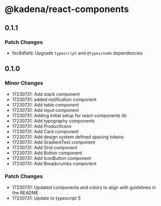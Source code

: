 # @kadena/react-components

## 0.1.1

### Patch Changes

- fec8dfafd: Upgrade `typescript` and `@types/node` dependencies

## 0.1.0

### Minor Changes

- 17230731: Add stack component
- 17230731: added notification component
- 17230731: Add table component
- 17230731: Add input component
- 17230731: Adding initial setup for react-components lib
- 17230731: Add typography components
- 17230731: Add ProductIcons
- 17230731: Add Card component
- 17230731: Add design system defined spacing tokens
- 17230731: Add GradientText component
- 17230731: Add Grid component
- 17230731: Add Button component
- 17230731: Add IconButton component
- 17230731: Add Breadcrumbs component

### Patch Changes

- 17230731: Updated components and colors to align with guidelines in the README
- 17230731: Update to typescript 5
